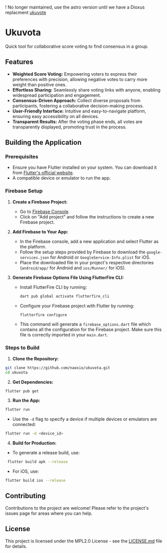 ! No longer maintained, use the astro version until we have a Dioxus replacment [ukuvote](https://ukuvote.xyz)

# Ukuvota
Quick tool for collaborative score voting to find consensus in a group.

## Features

- **Weighted Score Voting:** Empowering voters to express their preferences with precision, allowing negative votes to carry more weight than positive ones.
- **Effortless Sharing:** Seamlessly share voting links with anyone, enabling widespread participation and engagement.
- **Consensus-Driven Approach:** Collect diverse proposals from participants, fostering a collaborative decision-making process.
- **User-Friendly Interface:** Intuitive and easy-to-navigate platform, ensuring easy accessibility on all devices.
- **Transparent Results:** After the voting phase ends, all votes are transparently displayed, promoting trust in the process.

## Building the Application

### Prerequisites

- Ensure you have Flutter installed on your system. You can download it from [Flutter's official website](https://flutter.dev).
- A compatible device or emulator to run the app.


### Firebase Setup

1. **Create a Firebase Project:**
   - Go to [Firebase Console](https://console.firebase.google.com/).
   - Click on "Add project" and follow the instructions to create a new Firebase project.

2. **Add Firebase to Your App:**
   - In the Firebase console, add a new application and select Flutter as the platform.
   - Follow the setup steps provided by Firebase to download the `google-services.json` for Android or `GoogleService-Info.plist` for iOS.
   - Place the downloaded file in your project's respective directories (`android/app/` for Android and `ios/Runner/` for iOS).

3. **Generate Firebase Options File Using FlutterFire CLI:**
   - Install FlutterFire CLI by running:
     ```bash
     dart pub global activate flutterfire_cli
     ```
   - Configure your Firebase project with Flutter by running:
     ```bash
     flutterfire configure
     ```
   - This command will generate a `firebase_options.dart` file which contains all the configuration for the Firebase project. Make sure this file is correctly imported in your `main.dart`.


### Steps to Build

1. **Clone the Repository:**
```bash
git clone https://github.com/naoxio/ukuvota.git
cd ukuvota
```

2. **Get Dependencies:**
```bash
flutter pub get
```

3. **Run the App:**
```bash
flutter run
```
- Use the `-d` flag to specify a device if multiple devices or emulators are connected:
```bash
flutter run -d <device_id>
```

4. **Build for Production:**
- To generate a release build, use:
```bash
 flutter build apk --release
 ```
- For iOS, use:
 ```bash
 flutter build ios --release
 ```

## Contributing

Contributions to the project are welcome! Please refer to the project's issues page for areas where you can help.

## License

This project is licensed under the MPL2.0 License - see the [LICENSE.md](LICENSE.md) file for details.

